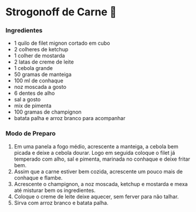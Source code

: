 # Strogonoff de Carne :meat_on_bone:

### Ingredientes

- 1 quilo de filet mignon cortado em cubo
- 2 colheres de ketchup
- 1 colher de mostarda
- 2 latas de creme de leite
- 1 cebola grande
- 50 gramas de manteiga
- 100 ml de conhaque
- noz moscada a gosto
- 6 dentes de alho
- sal a gosto
- mix de pimenta
- 100 gramas de champignon
- batata palha e arroz branco para acompanhar

### Modo de Preparo

1. Em uma panela a fogo médio, acrescente a manteiga, a cebola bem picada e deixe a cebola dourar. Logo em seguida coloque o filet já temperado com alho, sal e pimenta, marinada no conhaque e deixe fritar bem.
2. Assim que a carne estiver bem cozida, acrescente um pouco mais de conhaque e flambe. 
3. Acrescente o champignon, a noz moscada, ketchup e mostarda e mexa até misturar bem os ingredientes.
4. Coloque o creme de leite  deixe aquecer, sem ferver para não talhar.
5. Sirva com arroz branco e batata palha.







